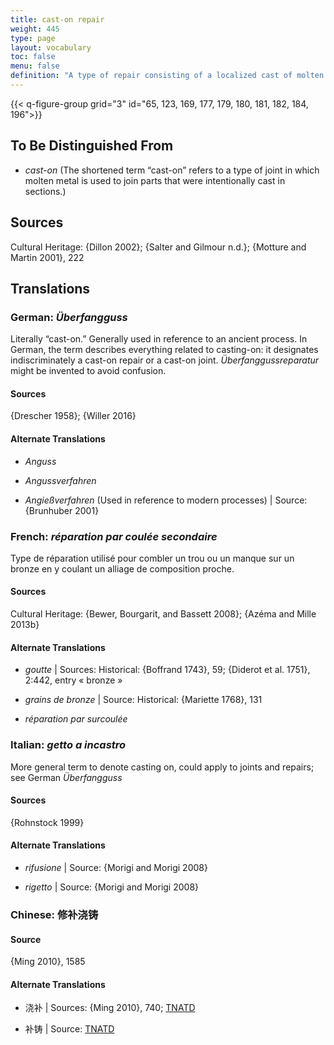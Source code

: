 ```yaml
---
title: cast-on repair
weight: 445
type: page
layout: vocabulary
toc: false
menu: false
definition: "A type of repair consisting of a localized cast of molten copper alloy to fill cavities or other %%casting defects%%. Cast-on repairs may fill a void in the sculpture or secure a separately formed %%patch%% or element to the cast. See [I.4](#I.4)."
---
```


{{< q-figure-group grid="3" id="65, 123, 169, 177, 179, 180, 181, 182, 184, 196">}}

## To Be Distinguished From

- *cast-on* (The shortened term “cast-on” refers to a type of joint in which molten metal is used to join parts that were intentionally cast in sections.)

## Sources

Cultural Heritage: {Dillon 2002}; {Salter and Gilmour n.d.}; {Motture and Martin 2001}, 222

## Translations

<div class="accordion">

### **German**: *Überfangguss*

Literally “cast-on.” Generally used in reference to an ancient process. In German, the term describes everything related to casting-on: it designates indiscriminately a cast-on repair or a cast-on joint. *Überfanggussreparatur* might be invented to avoid confusion.

#### Sources

{Drescher 1958}; {Willer 2016}

#### Alternate Translations

- *Anguss*

- *Angussverfahren*

- *Angießverfahren* (Used in reference to modern processes) | Source: {Brunhuber 2001}

### **French**: *réparation par coulée secondaire*

Type de réparation utilisé pour combler un trou ou un manque sur un bronze en y coulant un alliage de composition proche.

#### Sources

Cultural Heritage: {Bewer, Bourgarit, and Bassett 2008}; {Azéma and Mille 2013b}

#### Alternate Translations

- *goutte* | Sources: Historical: {Boffrand 1743}, 59; {Diderot et al. 1751}, 2:442, entry « bronze »

- *grains de bronze* | Source: Historical: {Mariette 1768}, 131

- *réparation par surcoulée*

### **Italian**: *getto a incastro*

More general term to denote casting on, could apply to joints and repairs; see German *Überfangguss*

#### Sources

{Rohnstock 1999}  

#### Alternate Translations

- *rifusione* | Source: {Morigi and Morigi 2008}

- *rigetto* | Source: {Morigi and Morigi 2008}  

### **Chinese**: 修补浇铸

#### Source

{Ming 2010}, 1585

#### Alternate Translations

- 浇补 | Sources: {Ming 2010}, 740; [TNATD](https://terms.naer.edu.tw/detail/3457911/?index=3)

- 补铸 | Source: [TNATD](https://terms.naer.edu.tw/detail/3457911/?index=3)

</div>
